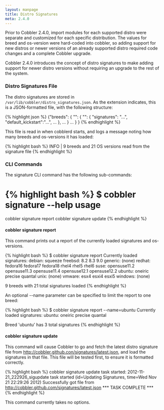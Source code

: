 ```yaml
---
layout: manpage
title: Distro Signatures
meta: 2.4.0
---
```


Prior to Cobbler 2.4.0, import modules for each supported distro were separate and customized for each specific distribution. The values for breed and os-version were hard-coded into cobbler, so adding support for new distros or newer versions of an already supported distro required code changes and a complete Cobbler upgrade.

Cobbler 2.4.0 introduces the concept of distro signatures to make adding support for newer distro versions without requiring an upgrade to the rest of the system.

### Distro Signatures File

The distro signatures are stored in `/var/lib/cobbler/distro_signatures.json`. As the extension indicates, this is a JSON-formatted file, with the following structure:

{% highlight json %}
{"breeds":
 {
  "<breed-name>": {
   "<os-version1>": {
    "signatures": "...",
    "default_kickstart":"...",
    ...
   },
   ...
  }
  ...
 }
}
{% endhighlight %}

This file is read in when cobblerd starts, and logs a message noting how many breeds and os-versions it has loaded:

{% highlight bash %}
INFO | 9 breeds and 21 OS versions read from the signature file
{% endhighlight %}

### CLI Commands

The signature CLI command has the following sub-commands:

{% highlight bash %}
$ cobbler signature --help
usage
=====
cobbler signature report
cobbler signature update
{% endhighlight %}

#### cobbler signature report

This command prints out a report of the currently loaded signatures and os-versions.

{% highlight bash %}
$ cobbler signature report
Currently loaded signatures:
debian:
	squeeze
freebsd:
	8.2
	8.3
	9.0
generic:
	(none)
redhat:
	fedora16
	fedora17
	fedora18
	rhel4
	rhel5
	rhel6
suse:
	opensuse11.2
	opensuse11.3
	opensuse11.4
	opensuse12.1
	opensuse12.2
ubuntu:
	oneiric
	precise
	quantal
unix:
	(none)
vmware:
	esx4
	esxi4
	esxi5
windows:
	(none)

9 breeds with 21 total signatures loaded
{% endhighlight %}

An optional --name parameter can be specified to limit the report to one breed:

{% highlight bash %}
$ cobbler signature report --name=ubuntu
Currently loaded signatures:
ubuntu:
	oneiric
	precise
	quantal

Breed 'ubuntu' has 3 total signatures
{% endhighlight %}

#### cobbler signature update

This command will cause Cobbler to go and fetch the latest distro signature file from http://cobbler.github.con/signatures/latest.json, and load the signatures in that file. This file will be tested first, to ensure it is formatted correctly.

{% highlight bash %}
cobbler signature update
task started: 2012-11-21_222926_sigupdate
task started (id=Updating Signatures, time=Wed Nov 21 22:29:26 2012)
Successfully got file from http://cobbler.github.com/signatures/latest.json
*** TASK COMPLETE ***
{% endhighlight %}

This command currently takes no options.
